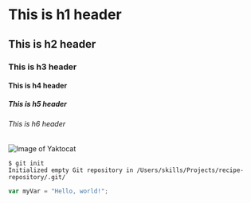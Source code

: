 # This is h1 header

## This is h2 header

### This is h3 header

#### This is h4 header

##### This is h5 header

###### This is h6 header

![Image of Yaktocat](https://octodex.github.com/images/yaktocat.png)

```
$ git init
Initialized empty Git repository in /Users/skills/Projects/recipe-repository/.git/
```

``` javascript
var myVar = "Hello, world!";
```
